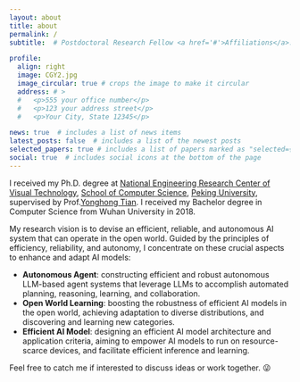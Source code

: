 ```yaml
---
layout: about
title: about
permalink: /
subtitle:  # Postdoctoral Research Fellow <a href='#'>Affiliations</a>. Address. Contacts. Moto. Etc.

profile:
  align: right
  image: CGY2.jpg
  image_circular: true # crops the image to make it circular
  address: # >
  #   <p>555 your office number</p>
  #   <p>123 your address street</p>
  #   <p>Your City, State 12345</p>

news: true  # includes a list of news items
latest_posts: false  # includes a list of the newest posts
selected_papers: true # includes a list of papers marked as "selected={true}"
social: true  # includes social icons at the bottom of the page
---
```


I received my Ph.D. degree at [National Engineering Research Center of Visual Technology](http://idm.pku.edu.cn/), [School of Computer Science](https://cs.pku.edu.cn/), [Peking University](https://www.pku.edu.cn), supervised by Prof.[Yonghong Tian](https://www.pkuml.org/). I received my Bachelor degree in Computer Science from Wuhan University in 2018.

My research vision is to devise an efficient, reliable, and autonomous AI system that can operate in the open world. Guided by the principles of efficiency, reliability, and autonomy, I concentrate on these crucial aspects to enhance and adapt AI models: 
- __Autonomous Agent__: constructing efficient and robust autonomous LLM-based agent systems that leverage LLMs to accomplish automated planning, reasoning, learning, and collaboration.
- __Open World Learning__: boosting the robustness of efficient AI models in the open world, achieving adaptation to diverse distributions, and discovering and learning new categories. 
- __Efficient AI Model__: designing an efficient AI model architecture and application criteria, aiming to empower AI models to run on resource-scarce devices, and facilitate efficient inference and learning. 

Feel free to catch me if interested to discuss ideas or work together. 😜
